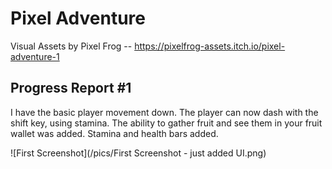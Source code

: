 # Pixel Adventure

Visual Assets by Pixel Frog -- https://pixelfrog-assets.itch.io/pixel-adventure-1



## Progress Report #1

I have the basic player movement down.
The player can now dash with the shift key, using stamina.
The ability to gather fruit and see them in your fruit wallet was added.
Stamina and health bars added.

![First Screenshot](/pics/First Screenshot - just added UI.png)